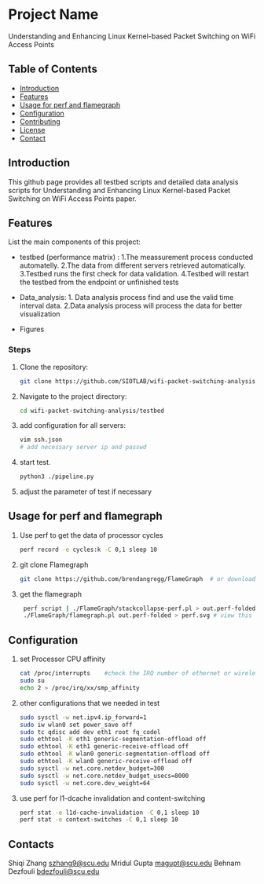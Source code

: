 # Project Name

Understanding and Enhancing Linux Kernel-based Packet Switching on WiFi Access Points

## Table of Contents

- [Introduction](#introduction)
- [Features](#features)
- [Usage for perf and flamegraph](#usage)
- [Configuration](#configuration)
- [Contributing](#contributing)
- [License](#license)
- [Contact](#contact)

## Introduction

This github page provides all testbed scripts and detailed data analysis scripts for Understanding and Enhancing Linux Kernel-based
Packet Switching on WiFi Access Points paper.

## Features

List the main components of this project:
- testbed (performance matrix) : 1.The meassurement process conducted automatelly. 2.The data from different servers retrieved automatically. 3.Testbed runs the first check for data validation. 4.Testbed will restart the testbed from the endpoint or unfinished tests

- Data_analysis: 1. Data analysis process find and use the valid time interval data. 2.Data analysis process will process the data for better visualization

- Figures

### Steps

1. Clone the repository:
    ```sh
    git clone https://github.com/SIOTLAB/wifi-packet-switching-analysis.git
    ```
2. Navigate to the project directory:
    ```sh
    cd wifi-packet-switching-analysis/testbed
    ```
3. add configuration for all servers:
    ```sh
    vim ssh.json
    # add necessary server ip and passwd
    ```
4. start test.
    ```sh
    python3 ./pipeline.py
    ```
5. adjust the parameter of test if necessary

## Usage for perf and flamegraph

1. Use perf to get the data of processor cycles
    ```sh
    perf record -e cycles:k -C 0,1 sleep 10
    ```
2. git clone Flamegraph
    ```sh
    git clone https://github.com/brendangregg/FlameGraph  # or download it from github
    ```
3. get the flamegraph
   ```sh
    perf script | ./FlameGraph/stackcollapse-perf.pl > out.perf-folded
    ./FlameGraph/flamegraph.pl out.perf-folded > perf.svg # view this graph in Firefox or chrome
    ```

## Configuration

1. set Processor CPU affinity 
    ```sh
    cat /proc/interrupts    #check the IRQ number of ethernet or wireless
    sudo su
    echo 2 > /proc/irq/xx/smp_affinity
    ```

2. other configurations that we needed in test
    ```sh
    sudo sysctl -w net.ipv4.ip_forward=1
    sudo iw wlan0 set power_save off
    sudo tc qdisc add dev eth1 root fq_codel
    sudo ethtool -K eth1 generic-segmentation-offload off
    sudo ethtool -K eth1 generic-receive-offload off
    sudo ethtool -K wlan0 generic-segmentation-offload off
    sudo ethtool -K wlan0 generic-receive-offload off
    sudo sysctl -w net.core.netdev_budget=300
    sudo sysctl -w net.core.netdev_budget_usecs=8000
    sudo sysctl -w net.core.dev_weight=64
    ```

3. use perf for l1-dcache invalidation and content-switching
    ```sh
    perf stat -e l1d-cache-invalidation -C 0,1 sleep 10
    perf stat -e context-switches -C 0,1 sleep 10
    ```
## Contacts
Shiqi Zhang  szhang9@scu.edu
Mridul Gupta  magupt@scu.edu
Behnam Dezfouli bdezfouli@scu.edu
 